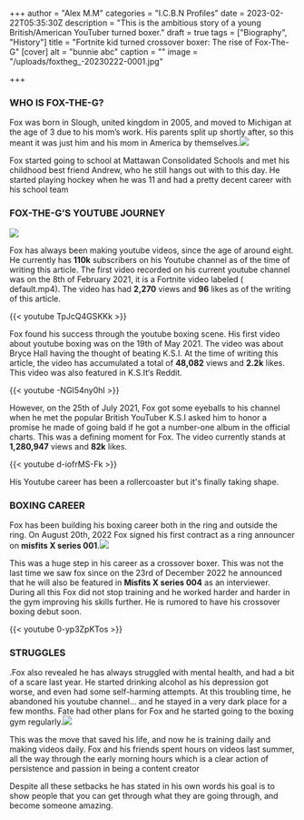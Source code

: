 +++
author = "Alex M.M"
categories = "I.C.B.N Profiles"
date = 2023-02-22T05:35:30Z
description = "This is the ambitious story of a young British/American YouTuber turned boxer."
draft = true
tags = ["Biography", "History"]
title = "Fortnite kid turned crossover boxer: The rise of Fox-The-G"
[cover]
alt = "bunnie abc"
caption = ""
image = "/uploads/foxtheg_-20230222-0001.jpg"

+++
### WHO IS FOX-THE-G?

Fox was born in Slough, united kingdom in 2005, and moved to Michigan at the age of 3 due to his mom’s work. His parents split up shortly after, so this meant it was just him and his mom in America by themselves.![](/uploads/fox-as-a-kid.jpg)

Fox started going to school at Mattawan Consolidated Schools and met his childhood best friend Andrew, who he still hangs out with to this day. He started playing hockey when he was 11 and had a pretty decent career with his school team

### FOX-THE-G’S YOUTUBE JOURNEY

![](/uploads/foxtheg_-20230222-0002.jpg)

Fox has always been making youtube videos, since the age of around eight. He currently has **110k** subscribers on his Youtube channel as of the time of writing this article. The first video recorded on his current youtube channel was on the 8th of February 2021, it is a Fortnite video labeled ( default.mp4). The video has had **2,270** views and **96** likes as of the writing of this article.

{{< youtube TpJcQ4GSKKk >}}

Fox found his success through the youtube boxing scene.  His first video about youtube boxing was on the 19th of May 2021. The video was about Bryce Hall having the thought of beating K.S.I. At the time of writing this article, the video has accumulated a total of **48,082** views and **2.2k** likes. This video was also featured in K.S.It‘s Reddit.

{{< youtube -NGI54ny0hI >}} 

However, on the 25th of July 2021, Fox got some eyeballs to his channel when he met the popular British YouTuber K.S.I asked him to honor a promise he made of going bald if he got a number-one album in the official charts. This was a defining moment for Fox. The video currently stands at **1,280,947** views and **82k** likes.

{{< youtube d-iofrMS-Fk >}}

His Youtube career has been a rollercoaster but it's finally taking shape.

### BOXING CAREER

Fox has been building his boxing career both in the ring and outside the ring. On August 20th, 2022 Fox signed his first contract as a ring announcer on **misfits X series 001**.![](/uploads/foxtheg_-20230222-0005.jpg)

This was a huge step in his career as a crossover boxer. This was not the last time we saw fox since on the 23rd of December 2022 he announced that he will also be featured in **Misfits X series 004** as an interviewer. During all this Fox did not stop training and he worked harder and harder in the gym improving his skills further. He is rumored to have his crossover boxing debut soon.

{{< youtube 0-yp3ZpKTos >}}

### STRUGGLES

.Fox also revealed he has always struggled with mental health, and had a bit of a scare last year. He started drinking alcohol as his depression got worse, and even had some self-harming attempts. At this troubling time, he abandoned his youtube channel… and he stayed in a very dark place for a few months. Fate had other plans for Fox and he started going to the boxing gym regularly.![](/uploads/foxtheg_-20230222-0004.jpg)

This was the move that saved his life, and now he is training daily and making videos daily. Fox and his friends spent hours on videos last summer, all the way through the early morning hours which is a clear action of persistence and passion in being a content creator

Despite all these setbacks he has stated in his own words his goal is to show people that you can get through what they are going through, and become someone amazing.